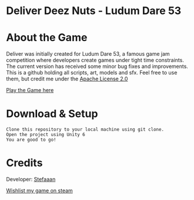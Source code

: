 # Deliver Deez Nuts - Ludum Dare 53

# About the Game
Deliver was initially created for Ludum Dare 53, a famous game jam competition where developers create games under tight time constraints. The current version has received some minor bug fixes and improvements.
This is a github holding all scripts, art, models and sfx. Feel free to use them, but credit me under the [Apache License 2.0](https://www.apache.org/licenses/LICENSE-2.0.html)

[Play the Game here](https://stefaaan06.itch.io/deliver-deez-nuts)

# Download & Setup
    Clone this repository to your local machine using git clone.
    Open the project using Unity 6
    You are good to go!

# Credits

  Developer: [Stefaaan](https://twitter.com/Stefaaan06)  
  
  [Wishlist my game on steam](https://store.steampowered.com/news/app/2547010/view/3676680576869832935)
